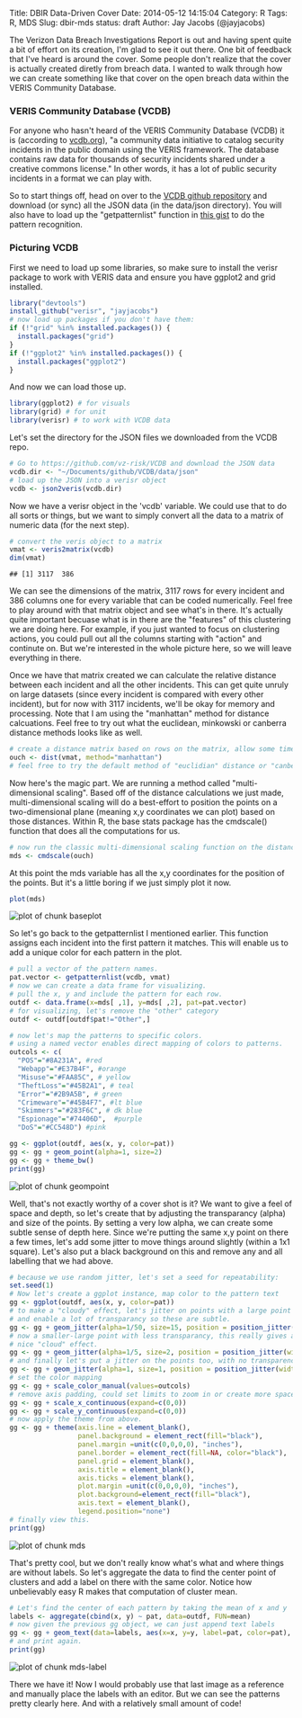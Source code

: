 Title: DBIR Data-Driven Cover
Date: 2014-05-12 14:15:04
Category: R
Tags: R, MDS
Slug: dbir-mds
status: draft
Author: Jay Jacobs (@jayjacobs)

The Verizon Data Breach Investigations Report is out and having spent quite a bit of effort on its creation, I'm glad to see it out there.  One bit of feedback that I've heard is around the cover.  Some people don't realize that the cover is actually created diretly from breach data.  I wanted to walk through how we can create something like that cover on the open breach data within the VERIS Community Database. 

### VERIS Community Database (VCDB)

For anyone who hasn't heard of the VERIS Community Database (VCDB) it is (according to [vcdb.org](http://vcdb.org)), "a community data initiative to catalog security incidents in the public domain using the VERIS framework. The database contains raw data for thousands of security incidents shared under a creative commons license."  In other words, it has a lot of public security incidents in a format we can play with.

So to start things off, head on over to the [VCDB github repository](https://github.com/vz-risk/VCDB) and download (or sync) all the JSON data (in the data/json directory).  You will also have to load up the "getpatternlist" function in [this gist](https://gist.github.com/jayjacobs/a145cb87551f551fc719) to do the pattern recognition. 



### Picturing VCDB

First we need to load up some libraries, so make sure to install the verisr package to work with VERIS data and ensure you have ggplot2 and grid installed.


```r
library("devtools")
install_github("verisr", "jayjacobs")
# now load up packages if you don't have them:
if (!"grid" %in% installed.packages()) {
  install.packages("grid")
}
if (!"ggplot2" %in% installed.packages()) {
  install.packages("ggplot2")
}
```

And now we can load those up.


```r
library(ggplot2) # for visuals
library(grid) # for unit
library(verisr) # to work with VCDB data
```

Let's set the directory for the JSON files we downloaded from the VCDB repo.


```r
# Go to https://github.com/vz-risk/VCDB and download the JSON data
vcdb.dir <- "~/Documents/github/VCDB/data/json"
# load up the JSON into a verisr object
vcdb <- json2veris(vcdb.dir)
```

Now we have a verisr object in the 'vcdb' variable.  We could use that to do all sorts or things, but we want to simply convert all the data to a matrix of numeric data (for the next step).  

```r
# convert the veris object to a matrix
vmat <- veris2matrix(vcdb)
dim(vmat)
```

```
## [1] 3117  386
```

We can see the dimensions of the matrix, 3117 rows for every incident and 386 columns one for every variable that can be coded numerically.  Feel free to play around with that matrix object and see what's in there.  It's actually quite important becuase what is in there are the "features" of this clustering we are doing here.  For example, if you just wanted to focus on clustering actions, you could pull out all the columns starting with "action" and continute on.  But we're interested in the whole picture here, so we will leave everything in there.

Once we have that matrix created we can calculate the relative distance between each incident and all the other incidents.  This can get quite unruly on large datasets (since every incident is compared with every other incident), but for now with 3117 incidents, we'll be okay for memory and processing.  Note that I am using the "manhattan" method for distance calcuations.  Feel free to try out what the euclidean, minkowski or canberra distance methods looks like as well. 


```r
# create a distance matrix based on rows on the matrix, allow some time
ouch <- dist(vmat, method="manhattan")
# feel free to try the default method of "euclidian" distance or "canberra" 
```

Now here's the magic part.  We are running a method called "multi-dimensional scaling".  Based off of the distance calculations we just made, multi-dimensional scaling will do a best-effort to position the points on a two-dimensional plane (meaning x,y coordinates we can plot) based on those distances.  Within R, the base stats package has the cmdscale() function that does all the computations for us.


```r
# now run the classic multi-dimensional scaling function on the distance matrix
mds <- cmdscale(ouch)
```

At this point the mds variable has all the x,y coordinates for the position of the points.  But it's a little boring if we just simply plot it now.


```r
plot(mds)
```

![plot of chunk baseplot](/blog/images/2014/05/baseplot.png) 

So let's go back to the getpatternlist I mentioned earlier.  This function assigns each incident into the first pattern it matches. This will enable us to add a unique color for each pattern in the plot.


```r
# pull a vector of the pattern names.
pat.vector <- getpatternlist(vcdb, vmat)
# now we can create a data frame for visualizing. 
# pull the x, y and include the pattern for each row.
outdf <- data.frame(x=mds[ ,1], y=mds[ ,2], pat=pat.vector)
# for visualizing, let's remove the "other" category
outdf <- outdf[outdf$pat!="Other",]

# now let's map the patterns to specific colors.
# using a named vector enables direct mapping of colors to patterns.
outcols <- c(
  "POS"="#8A231A", #red
  "Webapp"="#E37B4F", #orange
  "Misuse"="#FAA85C", # yellow
  "TheftLoss"="#45B2A1", # teal
  "Error"="#2B9A5B", # green
  "Crimeware"="#45B4F7", #lt blue
  "Skimmers"="#283F6C", # dk blue
  "Espionage"="#74406D",  #purple
  "DoS"="#CC548D") #pink

gg <- ggplot(outdf, aes(x, y, color=pat))
gg <- gg + geom_point(alpha=1, size=2)
gg <- gg + theme_bw()
print(gg)
```

![plot of chunk geompoint](/blog/images/2014/05/geompoint.png) 

Well, that's not exactly worthy of a cover shot is it?  We want to give a feel of space and depth, so let's create that by adjusting the transparancy (alpha) and size of the points.  By setting a very low alpha, we can create some subtle sense of depth here.  Since we're putting the same x,y point on there a few times, let's add some jitter to move things around slightly (within a 1x1 square).  Let's also put a black background on this and remove any and all labelling that we had above.


```r
# because we use random jitter, let's set a seed for repeatability:
set.seed(1)
# Now let's create a ggplot instance, map color to the pattern text
gg <- ggplot(outdf, aes(x, y, color=pat))
# to make a "cloudy" effect, let's jitter on points with a large point
# and enable a lot of transparancy so these are subtle.
gg <- gg + geom_jitter(alpha=1/50, size=15, position = position_jitter(width = 1, height=1))
# now a smaller-large point with less transparancy, this really gives a 
# nice "cloud" effect.
gg <- gg + geom_jitter(alpha=1/5, size=2, position = position_jitter(width = 2, height=2))
# and finally let's put a jitter on the points too, with no transparency
gg <- gg + geom_jitter(alpha=1, size=1, position = position_jitter(width = 1, height=1))
# set the color mapping
gg <- gg + scale_color_manual(values=outcols)
# remove axis padding, could set limits to zoom in or create more space
gg <- gg + scale_x_continuous(expand=c(0,0))
gg <- gg + scale_y_continuous(expand=c(0,0))
# now apply the theme from above.
gg <- gg + theme(axis.line = element_blank(),
                 panel.background = element_rect(fill="black"),
                 panel.margin =unit(c(0,0,0,0), "inches"),
                 panel.border = element_rect(fill=NA, color="black"),
                 panel.grid = element_blank(),
                 axis.title = element_blank(),
                 axis.ticks = element_blank(),
                 plot.margin =unit(c(0,0,0,0), "inches"),
                 plot.background=element_rect(fill="black"),
                 axis.text = element_blank(),
                 legend.position="none")
# finally view this.
print(gg)
```

![plot of chunk mds](/blog/images/2014/05/mds.png) 

That's pretty cool, but we don't really know what's what and where things are without labels.  So let's aggregate the data to find the center point of clusters and add a label on there with the same color.  Notice how unbelievably easy R makes that computation of cluster mean.


```r
# Let's find the center of each pattern by taking the mean of x and y
labels <- aggregate(cbind(x, y) ~ pat, data=outdf, FUN=mean)
# now given the previous gg object, we can just append text labels
gg <- gg + geom_text(data=labels, aes(x=x, y=y, label=pat, color=pat), size=10)
# and print again.
print(gg)
```

![plot of chunk mds-label](/blog/images/2014/05/mds-label.png) 

There we have it!  Now I would probably use that last image as a reference and manually place the labels with an editor.  But we can see the patterns pretty clearly here.  And with a relatively small amount of code!
